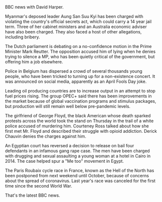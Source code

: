 BBC news with David Harper.

Myanmar's deposed leader Aung San Suu Kyi has been charged with violating the country's official secrets act, which could carry a 14 year jail term. Three of her cabinet ministers and an Australia economic adviser have also been charged. They also faced a host of other allegations, including bribery.

The Dutch parliament is debating on a no-confidence motion in the Prime Minister Mark Reutter. The opposition accused him of lying when he denies trying to silence a MP, who has been quietly critical of the government, but offering him a job elsewhere.

Police in Belgium has dispersed a crowd of several thousands young people, who have been tricked to turning up for a non-existence concert. It was announced on social media, apparently as an April Fools Day joke.

Leading oil producing countries are to increase output in an attempt to stop fuel prices rising. The group OPEC+ said there has been improvements in the market because of global vaccination programs and stimulus packages, but production will still remain well below pre-pandemic levels.

The girlfriend of George Floyd, the black American whose death sparked protests across the world took the stand on Thursday in the trail of a white police accused of murdering him. Courteney Ross talked about how she first met Mr. Floyd and described their struggle with opioid addiction. Derick Chauvin denies the charges against him.

An Egyptian court has reversed a decision to release on bail four defendants in an infamous gang rape case. The men have been charged with drugging and sexual assaulting a young woman at a hotel in Cairo in 2014. The case helped spur a "Me too" movement in Egypt.

The Paris Roubaix cycle race in France, known as the Hell of the North has been postponed from next weekend until October, because of concerns about the spread of coronavirus. Last year's race was canceled for the first time since the second World War.

That's the latest BBC news.
